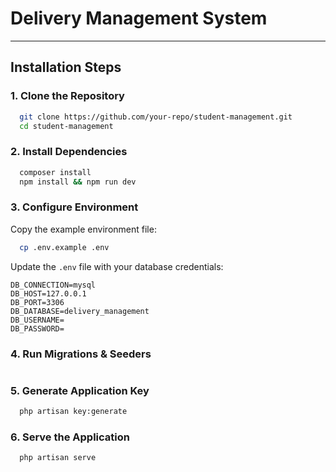 # Delivery Management System


---
## Installation Steps

### **1. Clone the Repository**
```sh
  git clone https://github.com/your-repo/student-management.git
  cd student-management
```

### **2. Install Dependencies**
```sh
  composer install
  npm install && npm run dev
```

### **3. Configure Environment**
Copy the example environment file:
```sh
  cp .env.example .env
```

Update the `.env` file with your database credentials:
```env
DB_CONNECTION=mysql
DB_HOST=127.0.0.1
DB_PORT=3306
DB_DATABASE=delivery_management
DB_USERNAME=
DB_PASSWORD=
```

### **4. Run Migrations & Seeders**
```sh
```

### **5. Generate Application Key**
```sh
  php artisan key:generate
```

### **6. Serve the Application**
```sh
  php artisan serve
```


```


